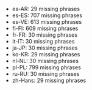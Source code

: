 - es-AR: 29 missing phrases
- es-ES: 707 missing phrases
- es-VE: 613 missing phrases
- fi-FI: 609 missing phrases
- fr-FR: 30 missing phrases
- it-IT: 30 missing phrases
- ja-JP: 30 missing phrases
- ko-KR: 29 missing phrases
- nl-NL: 30 missing phrases
- pl-PL: 799 missing phrases
- ru-RU: 30 missing phrases
- zh-Hans: 29 missing phrases
